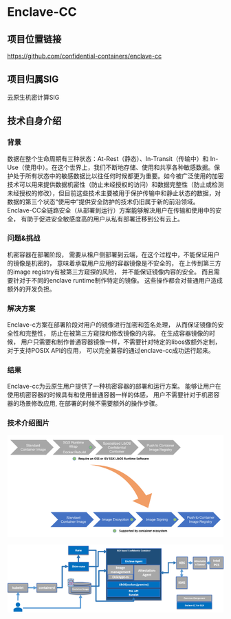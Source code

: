 # Enclave-CC

## 项目位置链接

https://github.com/confidential-containers/enclave-cc

## 项目归属SIG

云原生机密计算SIG

## 技术自身介绍

### 背景

数据在整个生命周期有三种状态：At-Rest（静态）、In-Transit（传输中）和 In-Use（使用中）。在这个世界上，我们不断地存储、使用和共享各种敏感数据。保护处于所有状态中的敏感数据比以往任何时候都更为重要。如今被广泛使用的加密技术可以用来提供数据机密性（防止未经授权的访问）和数据完整性（防止或检测未经授权的修改），但目前这些技术主要被用于保护传输中和静止状态的数据，对数据的第三个状态“使用中”提供安全防护的技术仍旧属于新的前沿领域。Enclave-CC全链路安全（从部署到运行）方案能够解决用户在传输和使用中的安全， 有助于促进安全敏感度高的用户从私有部署迁移到公有云上。

### 问题&挑战

机密容器在部署阶段， 需要从租户侧部署到云端，在这个过程中，不能保证用户的镜像是机密的， 意味着承载用户应用的容器镜像是不安全的， 在上传到第三方的image registry有被第三方窥探的风险， 并不能保证镜像内容的安全。 而且需要针对于不同的enclave runtime制作特定的镜像。 这些操作都会对普通用户造成额外的开发负担。

### 解决方案

Enclave-c方案在部署阶段对用户的镜像进行加密和签名处理， 从而保证镜像的安全性和完整性， 防止在被第三方窥探和修改镜像的内容。 在生成容器镜像的时候， 用户只需要和制作普通容器镜像一样，不需要针对特定的libos做额外定制， 对于支持POSIX API的应用， 可以完全兼容的通过enclave-cc成功运行起来。

### 结果

Enclave-cc为云原生用户提供了一种机密容器的部署和运行方案。 能够让用户在使用机密容器的时候具有和使用普通容器一样的体感， 用户不需要针对于机密容器的场景修改应用, 在部署的时候不需要额外的操作步骤。

### 技术介绍图片

![image.png](materials/imgs/enclave_cc_background.png)

![image.png](materials/imgs/enclave_cc_overview.png)
